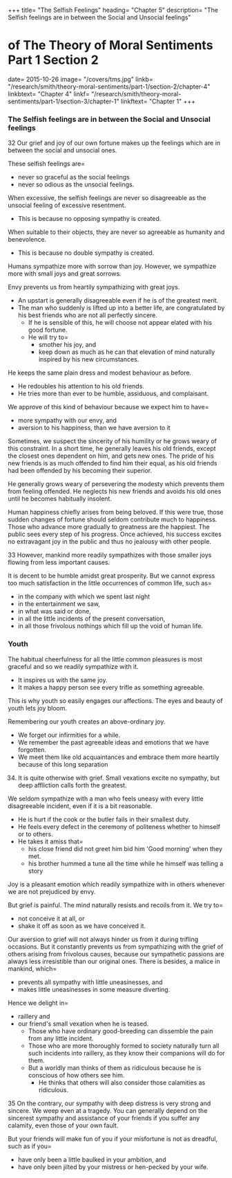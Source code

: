 


+++
title=  "The Selfish  Feelings"
heading=  "Chapter 5"
description=  "The Selfish feelings are in between the Social and Unsocial feelings"
# of The Theory of Moral Sentiments Part 1 Section 2
date=  2015-10-26
image=  "/covers/tms.jpg"
linkb=  "/research/smith/theory-moral-sentiments/part-1/section-2/chapter-4"
linkbtext=  "Chapter 4"
linkf=  "/research/smith/theory-moral-sentiments/part-1/section-3/chapter-1"
linkftext=  "Chapter 1"
+++

### The Selfish feelings are in between the Social and Unsocial feelings

32 Our grief and joy of our own fortune makes up the feelings which are in between the social and unsocial ones.

These selfish feelings are= 
- never so graceful as the social feelings
- never so odious as the unsocial feelings.

When excessive, the selfish feelings are never so disagreeable as the unsocial feeling of excessive resentment.
- This is because no opposing sympathy is created.

When suitable to their objects, they are never so agreeable as humanity and benevolence.
- This is because no double sympathy is created.

Humans sympathize more with sorrow than joy. However, we sympathize more with small joys and great sorrows. 

Envy prevents us from heartily sympathizing with great joys.
- An upstart is generally disagreeable even if he is of the greatest merit. 
- The man who suddenly is lifted up into a better life, are congratulated by his best friends who are not all perfectly sincere.
  - If he is sensible of this, he will choose not appear elated with his good fortune.
  - He will try to= 
    - smother his joy, and
    - keep down as much as he can that elevation of mind naturally inspired by his new circumstances.

He keeps the same plain dress and modest behaviour as before.
- He redoubles his attention to his old friends.
- He tries more than ever to be humble, assiduous, and complaisant.

We approve of this kind of behaviour because we expect him to have= 
- more sympathy with our envy, and
- aversion to his happiness, than we have aversion to it

Sometimes, we suspect the sincerity of his humility or he grows weary of this constraint. In a short time, he generally leaves his old friends, except the closest ones dependent on him, and gets new ones. The pride of his new friends is as much offended to find him their equal, as his old friends had been offended by his becoming their superior.

He generally grows weary of persevering the modesty which prevents them from feeling offended. He neglects his new friends and avoids his old ones until he becomes habitually insolent. 

<!-- He is provoked by the sullen and suspicious pride of his new friends and by the saucy contempt of his old friends.
He treats his  with neglect and his old friends with petulance.
Until at last he grows  and forfeits the esteem of all.
 -->

Human happiness chiefly arises from being beloved. If this were true, those sudden changes of fortune should seldom contribute much to happiness. Those who advance more gradually to greatness are the happiest. The public sees every step of his progress. Once achieved, his success excites no extravagant joy in the public and thus no jealousy with other people.

 
33 However, mankind more readily sympathizes with those smaller joys flowing from less important causes.

It is decent to be humble amidst great prosperity. But we cannot express too much satisfaction in the little occurrences of common life, such as= 
- in the company with which we spent last night
- in the entertainment we saw,
- in what was said or done,
- in all the little incidents of the present conversation,
- in all those frivolous nothings which fill up the void of human life.


### Youth 

The habitual cheerfulness for all the little common pleasures is most graceful and so we readily sympathize with it.
- It inspires us with the same joy.
- It makes a happy person see every trifle as something agreeable.

This is why youth so easily engages our affections. The eyes and beauty of youth lets joy bloom.

Remembering our youth creates an above-ordinary joy.
- We forget our infirmities for a while.
- We remember the past agreeable ideas and emotions that we have forgotten.
- We meet them like old acquaintances and embrace them more heartily because of this long separation
<!-- Because of so much happiness, they meet those emotions in their breast .
They . -->
 

34. It is quite otherwise with grief. Small vexations excite no sympathy, but deep affliction calls forth the greatest.

We seldom sympathize with a man who feels uneasy with every little disagreeable incident, even if it is a bit reasonable.
- He is hurt if the cook or the butler fails in their smallest duty.
- He feels every defect in the ceremony of politeness whether to himself or to others.
- He takes it amiss that= 
  - his close friend did not greet him bid him 'Good morning' when they met.
  - his brother hummed a tune all the time while he himself was telling a story

<!-- He stops humming by the stories of= 
the badness of the weather in the countryside
the badness of the roads
the want of company in town
the dullness of all public diversions
 -->
Joy is a pleasant emotion which readily sympathize with in others whenever we are not prejudiced by envy.

But grief is painful. The mind naturally resists and recoils from it. We try to= 
- not conceive it at all, or
- shake it off as soon as we have conceived it.

Our aversion to grief will not always hinder us from it during trifling occasions. But it constantly prevents us from sympathizing with the grief of others arising from frivolous causes, because our sympathetic passions are always less irresistible than our original ones. There is besides, a malice in mankind, which= 
- prevents all sympathy with little uneasinesses, and
- makes little uneasinesses in some measure diverting.

Hence we delight in= 
- raillery and
- our friend's small vexation when he is teased.
  - Those who have ordinary good-breeding can dissemble the pain from any little incident. 
  - Those who are more thoroughly formed to society naturally turn all such incidents into raillery, as they know their companions will do for them.
  - But a worldly man thinks of them as ridiculous because he is conscious of how others see him.
    - He thinks that others will also consider those calamities as ridiculous.
 

35 On the contrary, our sympathy with deep distress is very strong and sincere. We weep even at a tragedy. You can generally depend on the sincerest sympathy and  assistance of your friends if you suffer any calamity, even those of your own fault.

But your friends will make fun of you if your misfortune is not as dreadful, such as if you= 
- have only been a little baulked in your ambition, and
- have only been jilted by your mistress or hen-pecked by your wife.
